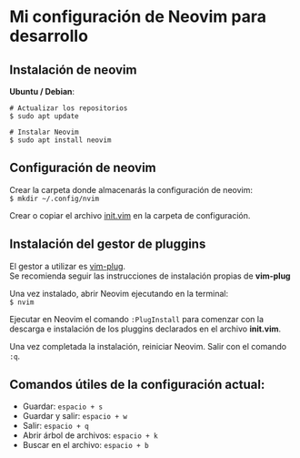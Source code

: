 # Mi configuración de Neovim para desarrollo


## Instalación de neovim

**Ubuntu / Debian**:

```
# Actualizar los repositorios
$ sudo apt update

# Instalar Neovim
$ sudo apt install neovim
```


## Configuración de neovim

Crear la carpeta donde almacenarás la configuración de neovim:  
`$ mkdir ~/.config/nvim`  

Crear o copiar el archivo [init.vim](https://github.com/gaopidev/Neovim-configuracion/blob/main/init.vim) en la carpeta de configuración.


## Instalación del gestor de pluggins

El gestor a utilizar es [vim-plug](https://github.com/junegunn/vim-plug).  
Se recomienda seguir las instrucciones de instalación propias de **vim-plug**  

Una vez instalado, abrir Neovim ejecutando en la terminal:  
`$ nvim`  

Ejecutar en Neovim el comando `:PlugInstall` para comenzar con la descarga e instalación de los pluggins declarados en
el archivo **init.vim**.

Una vez completada la instalación, reiniciar Neovim. Salir con el comando `:q`.


## Comandos útiles de la configuración actual:

- Guardar: `espacio + s`
- Guardar y salir: `espacio + w`
- Salir: `espacio + q`
- Abrir árbol de archivos: `espacio + k` 
- Buscar en el archivo: `espacio + b`
